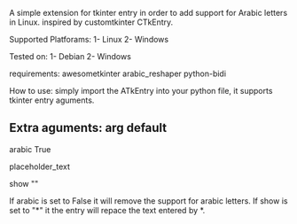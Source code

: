 A simple extension for tkinter entry in order to add support for Arabic letters in Linux.
inspired by customtkinter CTkEntry.

Supported Platforams:
1- Linux
2- Windows

Tested on:
1- Debian
2- Windows

requirements:
awesometkinter
arabic_reshaper
python-bidi


How to use:
simply import the ATkEntry into your python file, it supports tkinter entry aguments.

Extra aguments:
arg                default
---------------------------
arabic             True

placeholder_text

show                ""


If arabic is set to False it will remove the support for arabic letters.
If show is set to "*" it the entry will repace the text entered by *. 

